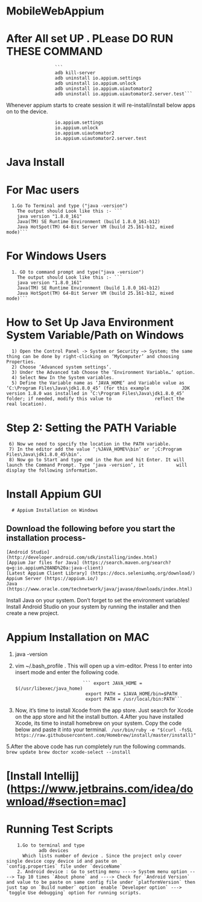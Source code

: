 # MobileWebAppium

# After All set UP . PLease DO RUN THESE COMMAND
                      ```
                      adb kill-server
                      adb uninstall io.appium.settings
                      adb uninstall io.appium.unlock
                      adb uninstall io.appium.uiautomator2
                      adb uninstall io.appium.uiautomator2.server.test```
Whenever appium starts to create session it will re-install/install below apps on to the device.

                      io.appium.settings
                      io.appium.unlock
                      io.appium.uiautomator2
                      io.appium.uiautomator2.server.test




# Java Install
  # For Mac users 
      1.Go To Terminal and type ("java -version")
        The output should Look like this :- ```
        java version "1.8.0_161"
        Java(TM) SE Runtime Environment (build 1.8.0_161-b12)
        Java HotSpot(TM) 64-Bit Server VM (build 25.161-b12, mixed mode)```

  # For Windows Users
      1. GO to command prompt and type("java -version")
        The output should Look like this :- ```
        java version "1.8.0_161"
        Java(TM) SE Runtime Environment (build 1.8.0_161-b12)
        Java HotSpot(TM) 64-Bit Server VM (build 25.161-b12, mixed mode)```
        
        
 # How to Set Up Java Environment System Variable/Path on Windows
      1) Open the Control Panel -> System or Security –> System; the same thing can be done by right-clicking on ‘MyComputer’ and choosing Properties.
      2) Choose ‘Advanced system settings‘.
      3) Under the Advanced tab Choose the ‘Environment Variable…‘ option.
      4) Select New In the System variables.
      5) Define the Variable name as ‘JAVA_HOME‘ and Variable value as ‘C:\Program Files\Java\jdk1.8.0_45‘ (for this example            JDK version 1.8.0 was installed in ‘C:\Program Files\Java\jdk1.8.0_45‘ folder; if needed, modify this value to                reflect the real location).
      
  # Step 2: Setting the PATH Variable
     6) Now we need to specify the location in the PATH variable.
     7) In the editor add the value ‘;%JAVA_HOME%\bin‘ or ‘;C:Program Files\Java\jdk1.8.0_45\bin‘.
     8) Now go to Start and type cmd in the Run and hit Enter. It will launch the Command Prompt. Type ‘java -version‘, it            will display the following information.
 


       
        
 # Install Appium GUI 
      # Appium Installation on Windows
 ## Download the following before you start the installation process-
    [Android Studio] (http://developer.android.com/sdk/installing/index.html)
    [Appium Jar files for Java] (https://search.maven.org/search?q=g:io.appium%20AND%20a:java-client)
    [Latest Appium Client Library] (https://docs.seleniumhq.org/download/)
    Appium Server (https://appium.io/)
    Java (https://www.oracle.com/technetwork/java/javase/downloads/index.html)
 Install Java on your system. Don’t forget to set the environment variables!
 Install Android Studio on your system by running the installer and then create a new project.       
 
 # Appium Installation on MAC
   1. java -version
   2. vim ~/.bash_profile . This will open up a vim-editor. Press I to enter into insert mode and enter the following code.

                                   ``` export JAVA_HOME = $(/usr/libexec/java_home)
                                    export PATH = $JAVA_HOME/bin=$PATH
                                    export PATH = /usr/local/bin:PATH```
   3. Now, it’s time to install Xcode from the app store. Just search for Xcode on the app store and hit the install button.
   4.After you have installed Xcode, its time to install homebrew on your system. Copy the code below and paste it into your              terminal.
         ``` /usr/bin/ruby -e "$(curl -fsSL https://raw.githubusercontent.com/Homebrew/install/master/install)"```
          
   5.After the above code has run completely run the following commands.
                                   ``` 
                                    brew update
                                    brew doctor
                                    xcode-select --install
                                    ```
# [Install Intellij] (https://www.jetbrains.com/idea/download/#section=mac]



# Running Test Scripts 

        1.Go to terminal and type 
                adb devices
          Which lists number of device . Since the project only cover single device copy device id and paste on                         `config.properties` file under `deviceName`
        2. Android device : Go to setting menu ----> System menu option ----> Tap 10 times `About phone` and ----> Check for `Android Version` and value to be paste on same config file under `platformVersion` then just tap on `Build number` option  enable `Developer option` ---> `toggle Use debugging` option for running scripts.
        
        
       


